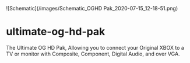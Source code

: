![Schematic](/images/Schematic_OGHD Pak_2020-07-15_12-18-51.png)

# ultimate-og-hd-pak
The Ultimate OG HD Pak, Allowing you to connect your Original XBOX to a TV or monitor with Composite, Component, Digital Audio, and over VGA.
